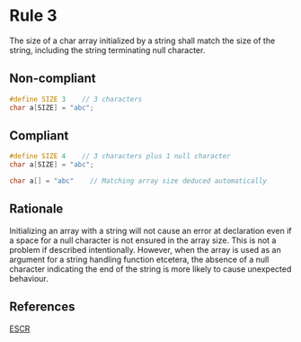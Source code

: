 # Rule 3

The size of a char array initialized by a string shall match the size of the string, including the string terminating null character.

## Non-compliant

```c
#define SIZE 3    // 3 characters
char a[SIZE] = "abc";
```

## Compliant

```c
#define SIZE 4    // 3 characters plus 1 null character
char a[SIZE] = "abc";
```

```c
char a[] = "abc"    // Matching array size deduced automatically
```

## Rationale

Initializing an array with a string will not cause an error at declaration even if a space for a null character is not ensured in the array size. This is not a problem if described intentionally. However, when the array is used as an argument for a string handling function etcetera, the absence of a null character indicating the end of the string is more likely to cause unexpected behaviour.

## References

[ESCR](../references.md#escr)
